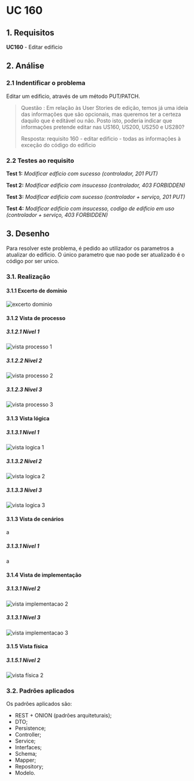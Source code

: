 # UC 160

## 1. Requisitos

**UC160** -  Editar edificio

## 2. Análise

### 2.1 Indentificar o problema
Editar um edificio, através de um método PUT/PATCH.

> Questão : Em relação às User Stories de edição, temos já uma ideia das informações que são opcionais, mas queremos ter a certeza daquilo que é editável ou não. Posto isto, poderia indicar que informações pretende editar nas US160, US200, US250 e US280?
>
>Resposta: requisito 160 - editar edificio - todas as informações à exceção do código do edificio

### 2.2 Testes ao requisito

**Test 1:** *Modificar edficio com sucesso (controlador, 201 PUT)*

**Test 2:** *Modificar edificio com insucesso (controlador, 403 FORBIDDEN)*

**Test 3:** *Modificar edificio com sucesso (controlador + serviço, 201 PUT)*

**Test 4:** *Modificar edificio com insucesso, codigo de edificio em uso (controlador + serviço, 403 FORBIDDEN)*

## 3. Desenho

Para resolver este problema, é pedido ao utilizador os parametros a atualizar do edificio. O único parametro que nao pode ser atualizado é o código por ser unico.

### 3.1. Realização

#### 3.1.1 Excerto de domínio

![excerto dominio](ed270.svg "ed_270.svg")

#### 3.1.2 Vista de processo

##### 3.1.2.1 Nível 1

![vista processo 1](vp1.svg "Vista processo - nível 2")

##### 3.1.2.2 Nível 2

![vista processo 2](vp2.svg "Vista processo - nível 2")

##### 3.1.2.3 Nível 3

![vista processo 3](vp3.svg "Vista processo - nível 3")

#### 3.1.3 Vista lógica

##### 3.1.3.1 Nível 1

![vista logica 1](/docs/logical_view/level1/vl1.svg "Vista lógica - nível 1")

##### 3.1.3.2 Nível 2

![vista logica 2](/docs/logical_view/level2/vl2.svg "Vista lógica - nível 2")

##### 3.1.3.3 Nível 3

![vista logica 3](/docs/logical_view/level3/vl3.svg "Vista lógica - nível 3")

#### 3.1.3 Vista de cenários

a

##### 3.1.3.1 Nível 1

a

#### 3.1.4 Vista de implementação

##### 3.1.3.1 Nível 2

![vista implementacao 2](/docs/implementation_view/iv2.svg "Vista implementação - nível 2")

##### 3.1.3.1 Nível 3

![vista implementacao 3](/docs/implementation_view/iv3.svg "Vista implementação - nível 3")

#### 3.1.5 Vista física

##### 3.1.5.1 Nível 2

![vista física 2](/docs/physical_view/level2/vf2.svg "Vista física - nível 2")

### 3.2. Padrões aplicados

Os padrões aplicados são:

- REST + ONION (padrões arquiteturais);
- DTO;
- Persistence;
- Controller;
- Service;
- Interfaces;
- Schema;
- Mapper;
- Repository;
- Modelo.
